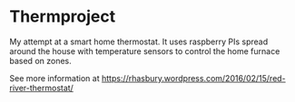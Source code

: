 # Thermproject

My attempt at a smart home thermostat. It uses raspberry PIs spread around the house with temperature sensors to control the home furnace based on zones. 

See more information at https://rhasbury.wordpress.com/2016/02/15/red-river-thermostat/
